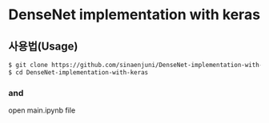# DenseNet implementation with keras

## 사용법(Usage)
```sh
$ git clone https://github.com/sinaenjuni/DenseNet-implementation-with-keras.git
$ cd DenseNet-implementation-with-keras
```
### and
open main.ipynb file